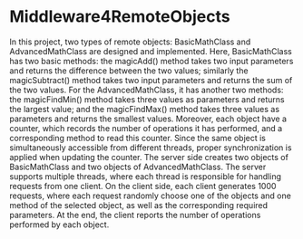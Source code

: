 Middleware4RemoteObjects
========================
In this project, two types of remote objects: BasicMathClass and AdvancedMathClass are designed and implemented. Here, BasicMathClass has two basic methods: the magicAdd() method takes two input parameters and returns the difference between the two values; similarly the magicSubtract() method takes two input parameters and returns the sum of the two values. For the AdvancedMathClass, it has another two methods: the magicFindMin() method takes three values as parameters and returns the largest value; and the magicFindMax() method takes three values as parameters and returns the smallest values. Moreover, each object have a counter, which records the number of operations it has performed, and a corresponding method to read this counter. Since the same object is simultaneously accessible from different threads, proper synchronization is applied when updating the counter.
The server side creates two objects of BasicMathClass and two objects of AdvancedMathClass. The server supports multiple threads, where each thread is responsible for handling requests from one client.
On the client side, each client generates 1000 requests, where each request randomly choose one of the objects and one method of the selected object, as well as the corresponding required parameters. At the end, the client reports the number of operations performed by each object.
